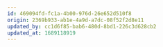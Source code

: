 ```yaml
---
id: 469094fd-fc1a-4b00-976d-26e652d510f8
origin: 2369b933-ab1e-4a9d-a7dc-08f52f2d8e11
updated_by: cc1d6f85-bab6-480d-8bd1-226c3d628cb2
updated_at: 1689118919
---
```

